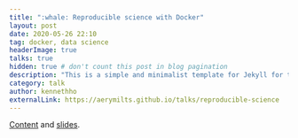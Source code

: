 ```yaml
---
title: ":whale: Reproducible science with Docker"
layout: post
date: 2020-05-26 22:10
tag: docker, data science
headerImage: true
talks: true
hidden: true # don't count this post in blog pagination
description: "This is a simple and minimalist template for Jekyll for those who likes to eat noodles."
category: talk
author: kennethho
externalLink: https://aerymilts.github.io/talks/reproducible-science
---
```


[Content](https://github.com/aerymilts/talks/reproducible-science) and [slides](https://aerymilts.github.io/talks/reproducible-science).